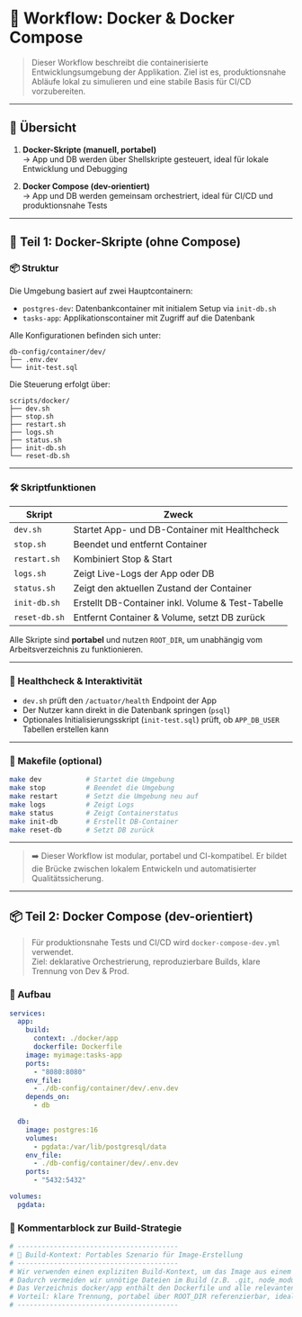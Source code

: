 # 🐳 **Workflow: Docker & Docker Compose**

> Dieser Workflow beschreibt die containerisierte Entwicklungsumgebung der Applikation. Ziel ist es, produktionsnahe Abläufe lokal zu simulieren und eine stabile Basis für CI/CD vorzubereiten.

---

## 🔹 Übersicht

1. **Docker-Skripte (manuell, portabel)**  
   → App und DB werden über Shellskripte gesteuert, ideal für lokale Entwicklung und Debugging

2. **Docker Compose (dev-orientiert)**  
   → App und DB werden gemeinsam orchestriert, ideal für CI/CD und produktionsnahe Tests

---

## 🐚 **Teil 1: Docker-Skripte (ohne Compose)**

### 📦 Struktur

Die Umgebung basiert auf zwei Hauptcontainern:

- `postgres-dev`: Datenbankcontainer mit initialem Setup via `init-db.sh`
- `tasks-app`: Applikationscontainer mit Zugriff auf die Datenbank

Alle Konfigurationen befinden sich unter:

```
db-config/container/dev/
├── .env.dev
└── init-test.sql
```

Die Steuerung erfolgt über:

```
scripts/docker/
├── dev.sh
├── stop.sh
├── restart.sh
├── logs.sh
├── status.sh
├── init-db.sh
└── reset-db.sh
```

---

### 🛠️ Skriptfunktionen

| Skript           | Zweck                                               |
|------------------|-----------------------------------------------------|
| `dev.sh`         | Startet App- und DB-Container mit Healthcheck       |
| `stop.sh`        | Beendet und entfernt Container                      |
| `restart.sh`     | Kombiniert Stop & Start                             |
| `logs.sh`        | Zeigt Live-Logs der App oder DB                     |
| `status.sh`      | Zeigt den aktuellen Zustand der Container           |
| `init-db.sh`     | Erstellt DB-Container inkl. Volume & Test-Tabelle   |
| `reset-db.sh`    | Entfernt Container & Volume, setzt DB zurück        |

Alle Skripte sind **portabel** und nutzen `ROOT_DIR`, um unabhängig vom Arbeitsverzeichnis zu funktionieren.

---

### 🧪 Healthcheck & Interaktivität

- `dev.sh` prüft den `/actuator/health` Endpoint der App
- Der Nutzer kann direkt in die Datenbank springen (`psql`)
- Optionales Initialisierungsskript (`init-test.sql`) prüft, ob `APP_DB_USER` Tabellen erstellen kann

---

### 🧰 Makefile (optional)

```bash
make dev           # Startet die Umgebung
make stop          # Beendet die Umgebung
make restart       # Setzt die Umgebung neu auf
make logs          # Zeigt Logs
make status        # Zeigt Containerstatus
make init-db       # Erstellt DB-Container
make reset-db      # Setzt DB zurück
```

---

> ➡️ Dieser Workflow ist modular, portabel und CI-kompatibel. Er bildet die Brücke zwischen lokalem Entwickeln und automatisierter Qualitätssicherung.

---

## 📦 **Teil 2: Docker Compose (dev-orientiert)**

> Für produktionsnahe Tests und CI/CD wird `docker-compose-dev.yml` verwendet.  
> Ziel: deklarative Orchestrierung, reproduzierbare Builds, klare Trennung von Dev & Prod.

### 🔧 Aufbau

```yaml
services:
  app:
    build:
      context: ./docker/app
      dockerfile: Dockerfile
    image: myimage:tasks-app
    ports:
      - "8080:8080"
    env_file:
      - ./db-config/container/dev/.env.dev
    depends_on:
      - db

  db:
    image: postgres:16
    volumes:
      - pgdata:/var/lib/postgresql/data
    env_file:
      - ./db-config/container/dev/.env.dev
    ports:
      - "5432:5432"

volumes:
  pgdata:
```

### 🧠 Kommentarblock zur Build-Strategie

```yaml
# ----------------------------------------
# 🧱 Build-Kontext: Portables Szenario für Image-Erstellung
# ----------------------------------------
# Wir verwenden einen expliziten Build-Kontext, um das Image aus einem modularen Verzeichnis zu erstellen.
# Dadurch vermeiden wir unnötige Dateien im Build (z.B. .git, node_modules, docs) und halten das Setup wartbar.
# Das Verzeichnis docker/app enthält den Dockerfile und alle relevanten Ressourcen für das App-Image.
# Vorteil: klare Trennung, portabel über ROOT_DIR referenzierbar, ideal für CI/CD und produktionsnahe Builds.
# ----------------------------------------
```